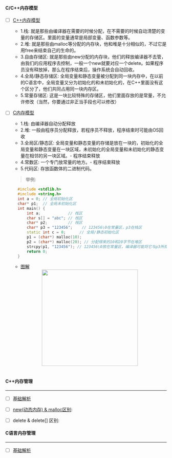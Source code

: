 #### C/C++内存模型

  - [ ] [C++内存模型](https://www.cnblogs.com/fenghuan/p/4778050.html)
    - 1.栈: 就是那些由编译器在需要的时候分配，在不需要的时候自动清楚的变量的存储区。里面的变量通常是局部变量、函数参数等。
    - 2.堆: 就是那些由malloc等分配的内存块，他和堆是十分相似的，不过它是用free来结束自己的生命的。
    - 3.自由存储区: 就是那些由new分配的内存块，他们的释放编译器不去管，由我们的应用程序去控制，一般一个new就要对应一个delete。如果程序员没有释放掉，那么在程序结束后，操作系统会自动回收。
    - 4.全局/静态存储区: 全局变量和静态变量被分配到同一块内存中，在以前的C语言中，全局变量又分为初始化的和未初始化的，在C++里面没有这个区分了，他们共同占用同一块内存区。
    - 5.常量存储区: 这是一块比较特殊的存储区，他们里面存放的是常量，不允许修改（当然，你要通过非正当手段也可以修改）
    
  - [ ] [C内存模型](https://www.nowcoder.com/questionTerminal/c266ce32cb2e406284eb02710cac3e0a)
    - 1.栈: 由编译器自动分配释放
    - 2.堆: 一般由程序员分配释放，若程序员不释放，程序结束时可能由OS回收
    - 3.全局区/静态区: 全局变量和静态变量的存储是放在一块的，初始化的全局变量和静态变量在一块区域，未初始化的全局变量和未初始化的静态变量在相邻的另一块区域。- 程序结束释放
    - 4.常数区: 一个专门放常量的地方。- 程序结束释放
    - 5.代码区: 存放函数体的二进制代码。
    > 举例:
    ```C++
      #include <stdlib.h>
      #include <string.h>
      int a = 0; // 全局初始化区
      char* p1;  // 全局未初始化区
      int main() {
          int a;            // 栈区
          char s[] = "abc"; // 栈区
          char* p2;         // 栈区
          char* p3 = "123456";    // 123456\0在常量区，p3在栈区
          static int c = 0;      // 全局/静态初始化区
          p1 = (char*) malloc(10);
          p2 = (char*) malloc(20); // 分配得来的10和20字节在堆区
          strcpy(p1, "123456"); // 123456\0放在常量区，编译器可能将它与p3所指向的"123456"优化成一个地方
          return 0;
      }
    ```
    
    - [图解](https://www.cnblogs.com/fenghuan/p/4778050.html)
    <div align="center">
       <img src="https://github.com/xuanchengsunjin/Jim_note/edit/sandbox/resource/img/C++/memorary.png" width="300px">
    </div>
    <br>
#### C++内存管理
-------------------------------------------------------------------------------------------------------------------
  - [ ] [基础解析](https://www.runoob.com/cplusplus/cpp-dynamic-memory.html)
  - [ ] [new(动态内存) & malloc区别](https://www.cnblogs.com/QG-whz/p/5140930.html):
    
  - [ ] delete & delete[] 区别:
  
#### C语言内存管理
-------------------------------------------------------------------------------------------------------------------
  - [ ] [基础解析](https://www.runoob.com/cprogramming/c-memory-management.html)
